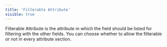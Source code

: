 ```yaml
---
title: 'Filterable Attribute'
visible: true
---
```


Filterable Attribute is the attribute in which the field should be listed for filtering with the other fields. You can choose whether to allow the filterable or not in every attribute section.
